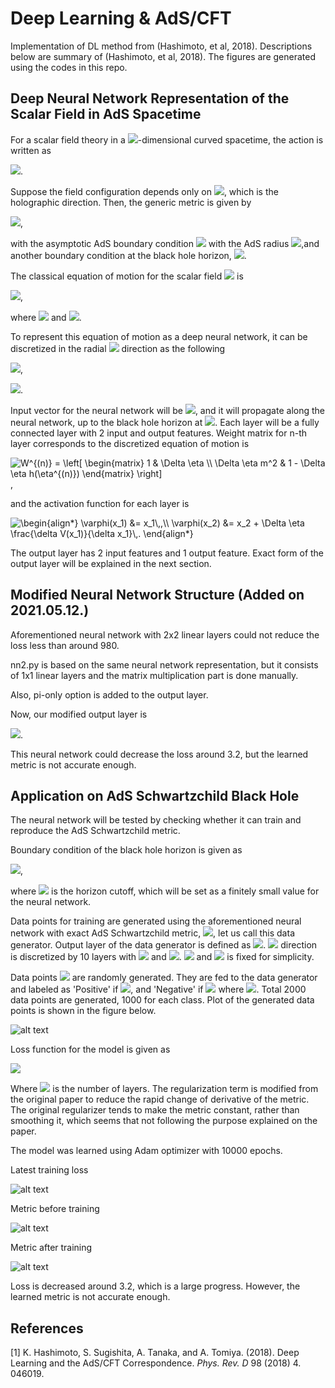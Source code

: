 Deep Learning & AdS/CFT
=======================
Implementation of DL method from (Hashimoto, et al, 2018).
Descriptions below are summary of (Hashimoto, et al, 2018).
The figures are generated using the codes in this repo.

Deep Neural Network Representation of the Scalar Field in AdS Spacetime
-----------------------
For a scalar field theory in a <img src="https://render.githubusercontent.com/render/math?math=(d %2B 1)">-dimensional curved spacetime, the action is written as

<img src="https://render.githubusercontent.com/render/math?math=S = \int d^{d %2B 1}x \sqrt{-\mathrm{det}g} \left[ -\frac{1}{2}(\partial_\eta\phi)^2 - \frac{1}{2}m^2\phi^2 - V(\phi) \right]">.

Suppose the field configuration depends only on <img src="https://render.githubusercontent.com/render/math?math=\eta">, which is the holographic direction. Then, the generic metric is given by

<img src="https://render.githubusercontent.com/render/math?math=ds^2 = -f(\eta)dt^2 %2B d\eta^2 %2B g(\eta) (dx_1^2 %2B \cdots %2B dx_{d-1}^2)">,

with the asymptotic AdS boundary condition <img src="https://render.githubusercontent.com/render/math?math=f \approx g \approx \mathrm{exp}[2\eta/L] (\eta\approx\infty)"> with the AdS radius <img src="https://render.githubusercontent.com/render/math?math=L">,and another boundary condition at the black hole horizon, <img src="https://render.githubusercontent.com/render/math?math=f \approx \eta^2, g \approx \mathrm{const.} (\eta\approx 0)">.

The classical equation of motion for the scalar field <img src="https://render.githubusercontent.com/render/math?math=\phi(\eta)"> is

<img src="https://render.githubusercontent.com/render/math?math=\partial_\eta \pi %2B h(\eta)\pi - m^2 \phi - \frac{\delta V[\phi]}{\delta \phi} = 0">,

where <img src="https://render.githubusercontent.com/render/math?math=\pi \equiv \partial_\eta \phi"> and <img src="https://render.githubusercontent.com/render/math?math=h(\eta) \equiv \partial_\eta \log \sqrt{f(\eta)g(\eta)^{d-1}}">.

To represent this equation of motion as a deep neural network, it can be discretized in the radial <img src="https://render.githubusercontent.com/render/math?math=\eta"> direction as the following

<img src="https://render.githubusercontent.com/render/math?math=\phi(\eta %2B \Delta \eta)=\phi(\eta) %2B \Delta\eta\pi(\eta)">,

<img src="https://render.githubusercontent.com/render/math?math=\pi(\eta %2B \Delta \eta)=\pi(\eta) - \Delta \eta \left( h(\eta)\pi(\eta) - m^2\phi(\eta) - \frac{\delta V(\phi)}{\delta \phi(\eta)} \right)">.

Input vector for the neural network will be <img src="https://render.githubusercontent.com/render/math?math=[x_1,x_2]^T = [\phi(\infty),\pi(\infty)]^T">, and it will propagate along the neural network, up to the black hole horizon at <img src="https://render.githubusercontent.com/render/math?math=\eta=0">. Each layer will be a fully connected layer with 2 input and output features. Weight matrix for n-th layer corresponds to the discretized equation of motion is

<img src=
"https://render.githubusercontent.com/render/math?math=%5Cdisplaystyle+W%5E%7B%28n%29%7D+%3D+%5Cleft%5B+%5Cbegin%7Bmatrix%7D%0A1+%26+%5CDelta+%5Ceta+%5C%5C%0A%5CDelta+%5Ceta+m%5E2+%26+1+-+%5CDelta+%5Ceta+h%28%5Ceta%5E%7B%28n%29%7D%29%0A%5Cend%7Bmatrix%7D+%5Cright%5D%0A" 
alt="W^{(n)} = \left[ \begin{matrix}
1 & \Delta \eta \\
\Delta \eta m^2 & 1 - \Delta \eta h(\eta^{(n)})
\end{matrix} \right]
">,

and the activation function for each layer is

<img src=
"https://render.githubusercontent.com/render/math?math=%5Cdisplaystyle+%5Cbegin%7Balign%2A%7D%0A%5Cvarphi%28x_1%29+%26%3D+x_1%5C%2C%2C%5C%5C%0A%5Cvarphi%28x_2%29+%26%3D+x_2+%2B+%5CDelta+%5Ceta+%5Cfrac%7B%5Cdelta+V%28x_1%29%7D%7B%5Cdelta+x_1%7D%5C%2C.%0A%5Cend%7Balign%2A%7D%0A" 
alt="\begin{align*}
\varphi(x_1) &= x_1\,,\\
\varphi(x_2) &= x_2 + \Delta \eta \frac{\delta V(x_1)}{\delta x_1}\,.
\end{align*}
">

The output layer has 2 input features and 1 output feature. Exact form of the output layer will be explained in the next section.

Modified Neural Network Structure (Added on 2021.05.12.)
------------------------------------------

Aforementioned neural network with 2x2 linear layers could not reduce the loss less than around 980.

nn2.py is based on the same neural network representation, but it consists of 1x1 linear layers and the matrix multiplication part is done manually.

Also, pi-only option is added to the output layer.

Now, our modified output layer is

<img src="https://render.githubusercontent.com/render/math?math=0=F\equiv \pi">.

This neural network could decrease the loss around 3.2, but the learned metric is not accurate enough.

Application on AdS Schwartzchild Black Hole
--------------------------------

The neural network will be tested by checking whether it can train and reproduce the AdS Schwartzchild metric.

Boundary condition of the black hole horizon is given as

<img src="https://render.githubusercontent.com/render/math?math=0=F\equiv \left[ \frac{2}{\eta}\pi - m^2 \phi - \frac{\delta V (\phi)}{\delta \phi}\right]_{\eta=\eta_{\mathrm{fin}}}">,

where <img src="https://render.githubusercontent.com/render/math?math=\eta = \eta_{\mathrm{fin}}\approx 0"> is the horizon cutoff, which will be set as a finitely small value for the neural network.

Data points for training are generated using the aforementioned neural network with exact AdS Schwartzchild metric, <img src="https://render.githubusercontent.com/render/math?math=h(\eta) = 3 \coth (3 \eta)">, let us call this data generator. Output layer of the data generator is defined as <img src="https://render.githubusercontent.com/render/math?math=\mathrm{Out}(\phi, \pi) := |F|">.
<img src="https://render.githubusercontent.com/render/math?math=\eta"> direction is discretized by 10 layers with <img src="https://render.githubusercontent.com/render/math?math=\eta_{\mathrm{ini}}=1"> and <img src="https://render.githubusercontent.com/render/math?math=\eta_{\mathrm{fin}}=0.1">. <img src="https://render.githubusercontent.com/render/math?math=m^2 = -1"> and <img src="https://render.githubusercontent.com/render/math?math=V[\phi]=\frac{1}{4}\phi^4"> is fixed for simplicity.

Data points <img src="https://render.githubusercontent.com/render/math?math=[\phi(\eta_{\mathrm{ini}}),\pi(\eta_{\mathrm{ini}})] \in [0,1.5]\oplus[-0.2,0.2]"> are randomly generated. They are fed to the data generator and labeled as 'Positive' if <img src="https://render.githubusercontent.com/render/math?math=|F| < \epsilon">, and 'Negative' if <img src="https://render.githubusercontent.com/render/math?math=|F| > \epsilon"> where <img src="https://render.githubusercontent.com/render/math?math=\epsilon = 0.1">. Total 2000 data points are generated, 1000 for each class. Plot of the generated data points is shown in the figure below.

![alt text](https://github.com/kcho9803/DL_and_AdS_CFT/blob/main/Dataset.png?raw=true)

Loss function for the model is given as

<img src="https://render.githubusercontent.com/render/math?math=Loss = \left[\sum_{batch} \left|\bar{y}_i - y_i\right|\right]^2 %2B c_{reg} \sum_{j=1}^{N-2} \left| W^{(j+2)}_{11} - 2W^{(j+1)}_{11} %2B W^{(j)}_{11} \right|">

Where <img src="https://render.githubusercontent.com/render/math?math=N"> is the number of layers.
The regularization term is modified from the original paper to reduce the rapid change of derivative of the metric.
The original regularizer tends to make the metric constant, rather than smoothing it, which seems that not following the purpose explained on the paper.

The model was learned using Adam optimizer with 10000 epochs.

Latest training loss

![alt text](https://github.com/kcho9803/DL_and_AdS_CFT/blob/main/TrainingLoss.png?raw=true)

Metric before training

![alt text](https://github.com/kcho9803/DL_and_AdS_CFT/blob/main/InitialMetric.png?raw=true)

Metric after training

![alt text](https://github.com/kcho9803/DL_and_AdS_CFT/blob/main/TrainedMetric.png?raw=true)

Loss is decreased around 3.2, which is a large progress.
However, the learned metric is not accurate enough.

References
----------------------
[1] K. Hashimoto, S. Sugishita, A. Tanaka, and A. Tomiya. (2018). Deep Learning and the AdS/CFT Correspondence. _Phys. Rev. D_ 98 (2018) 4. 046019.
